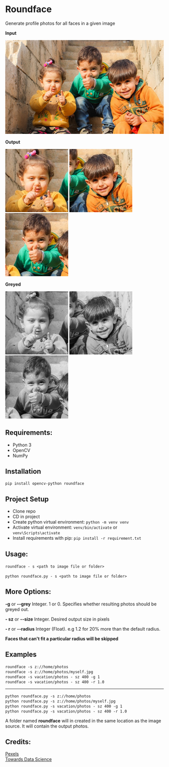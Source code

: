 # Roundface
Generate profile photos for all faces in a given image

**Input**

![Source image](https://github.com/Edward-K1/roundface/blob/develop/resources/images/sample.jpg?raw=true)

**Output**

![demo image](https://github.com/Edward-K1/roundface/blob/develop/resources/images/1.jpg?raw=true) ![demo image](https://github.com/Edward-K1/roundface/blob/develop/resources/images/2.jpg?raw=true) ![demo image](https://github.com/Edward-K1/roundface/blob/develop/resources/images/3.jpg?raw=true)

**Greyed**

![demo image](https://github.com/Edward-K1/roundface/blob/develop/resources/images/1-grey.jpg?raw=true) ![demo image](https://github.com/Edward-K1/roundface/blob/develop/resources/images/2-grey.jpg?raw=true) ![demo image](https://github.com/Edward-K1/roundface/blob/develop/resources/images/3-grey.jpg?raw=true)

## Requirements:
- Python 3
- OpenCV
- NumPy

## Installation
```
pip install opencv-python roundface
```

## Project Setup
- Clone repo
- CD in project
- Create python virtual environment: `python -m venv venv`
- Activate virtual environment: `venv/bin/activate` or `venv\Scripts\activate`
- Install requirements with pip: `pip install -r requirement.txt`

## Usage:
`roundface - s <path to image file or folder>`

`python roundface.py - s <path to image file or folder>`

## More Options:

**-g**  or  **--grey**   Integer. 1 or 0. Specifies whether resulting photos should be greyed out.

**- sz**  or  **--size**   Integer. Desired output size in pixels

**- r**  or  **--radius**  Integer (Float). e.g 1.2 for 20% more than the default radius.

**Faces that can't fit a particular radius will be skipped**


## Examples

```
roundface -s z://home/photos
roundface -s z://home/photos/myself.jpg
roundface -s vacation/photos - sz 400 -g 1
roundface -s vacation/photos - sz 400 -r 1.0
```
---

```
python roundface.py -s z://home/photos
python roundface.py -s z://home/photos/myself.jpg
python roundface.py -s vacation/photos - sz 400 -g 1
python roundface.py -s vacation/photos - sz 400 -r 1.0
```
A folder named **roundface** will in created in the same location as the image source. It will contain the output photos.

## Credits:
[Pexels](https://www.pexels.com/photo/three-children-sitting-on-stairs-1212805/)   
[Towards Data Science](https://towardsdatascience.com/extracting-faces-using-opencv-face-detection-neural-network-475c5cd0c260)
